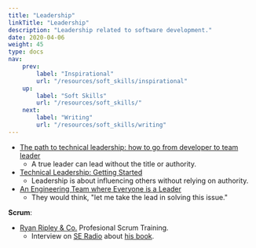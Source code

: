 ```yaml
---
title: "Leadership"
linkTitle: "Leadership"
description: "Leadership related to software development."
date: 2020-04-06
weight: 45
type: docs
nav:
    prev:
        label: "Inspirational"
        url: "/resources/soft_skills/inspirational"
    up:
        label: "Soft Skills"
        url: "/resources/soft_skills/"
    next:
        label: "Writing"
        url: "/resources/soft_skills/writing"
---
```


* [The path to technical leadership: how to go from developer to team leader](https://www.freecodecamp.org/news/the-path-to-technical-leadership-how-to-go-from-developer-to-team-leader-8c544f15a431/)
  * A true leader can lead without the title or authority.
* [Technical Leadership: Getting Started](https://slack.engineering/technical-leadership-getting-started-e5161b1bf85c)
  * Leadership is about influencing others without relying on authority. 
* [An Engineering Team where Everyone is a Leader](https://blog.pragmaticengineer.com/a-team-where-everyone-is-a-leader/)
  * They would think, "let me take the lead in solving this issue."

**Scrum**:

* [Ryan Ripley & Co.](https://ryanripley.com/) Profesional Scrum Training. 
   * Interview on [SE Radio](https://www.se-radio.net/2020/08/episode-420-ryan-ripley-on-making-scrum-work/) about [his book](https://ryanripley.com/fixing-your-scrum/).
  